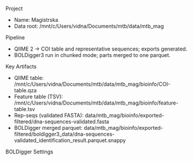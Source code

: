 Project
- Name: Magistrska
- Data root: /mnt/c/Users/vidna/Documents/mtb/data/mtb_mag

Pipeline
- QIIME 2 → COI table and representative sequences; exports generated.
- BOLDigger3 run in chunked mode; parts merged to one parquet.

Key Artifacts
- QIIME table: /mnt/c/Users/vidna/Documents/mtb/data/mtb_mag/bioinfo/COI-table.qza
- Feature table (TSV): /mnt/c/Users/vidna/Documents/mtb/data/mtb_mag/bioinfo/feature-table.tsv
- Rep-seqs (validated FASTA): data/mtb_mag/bioinfo/exported-filtered/dna-sequences-validated.fasta
- BOLDigger merged parquet: data/mtb_mag/bioinfo/exported-filtered/boldigger3_data/dna-sequences-validated_identification_result.parquet.snappy

BOLDigger Settings
